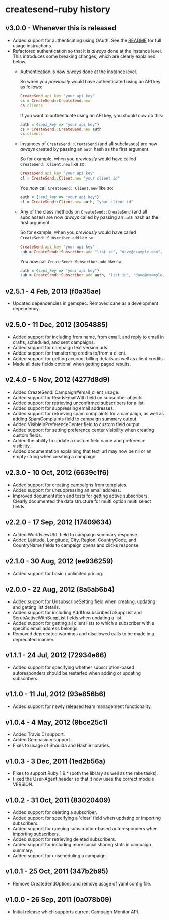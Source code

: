 # createsend-ruby history

## v3.0.0 - Whenever this is released

* Added support for authenticating using OAuth. See the [README](README.md#authenticating) for full usage instructions.
* Refactored authentication so that it is _always_ done at the instance level. This introduces some breaking changes, which are clearly explained below.
  * Authentication is now _always_ done at the instance level.

      So when you _previously_ would have authenticated using an API key as follows:

      ```ruby
      CreateSend.api_key "your api key"
      cs = CreateSend::CreateSend.new
      cs.clients
      ```

      If you want to authenticate using an API key, you should _now_ do this:

      ```ruby
      auth = {:api_key => "your api key"}
      cs = CreateSend::CreateSend.new auth
      cs.clients
      ```

  * Instances of `CreateSend::CreateSend` (and all subclasses) are now _always_ created by passing an `auth` hash as the first argument.

      So for example, when you _previously_ would have called `CreateSend::Client.new` like so:

      ```ruby
      CreateSend.api_key "your api key"
      cl = CreateSend::Client.new "your client id"
      ```

      You _now_ call `CreateSend::Client.new` like so:

      ```ruby
      auth = {:api_key => "your api key"}
      cl = CreateSend::Client.new auth, "your client id"
      ```

  * Any of the class methods on `CreateSend::CreateSend` (and all subclasses) are now _always_ called by passing an `auth` hash as the first argument.

      So for example, when you _previously_ would have called `CreateSend::Subscriber.add` like so:

      ```ruby
      CreateSend.api_key "your api key"
      sub = CreateSend::Subscriber.add "list id", "dave@example.com", "Dave", [], true
      ```

      You _now_ call `CreateSend::Subscriber.add` like so:

      ```ruby
      auth = {:api_key => "your api key"}
      sub = CreateSend::Subscriber.add auth, "list id", "dave@example.com", "Dave", [], true
      ```

## v2.5.1 - 4 Feb, 2013   (f0a35ae)

* Updated dependencies in gemspec. Removed cane as a development dependency.

## v2.5.0 - 11 Dec, 2012   (3054885)

* Added support for including from name, from email, and reply to email in drafts, scheduled, and sent campaigns.
* Added support for campaign text version urls.
* Added support for transferring credits to/from a client.
* Added support for getting account billing details as well as client credits.
* Made all date fields optional when getting paged results.

## v2.4.0 - 5 Nov, 2012   (4277d8d9)

* Added CreateSend::Campaign#email_client_usage.
* Added support for ReadsEmailWith field on subscriber objects.
* Added support for retrieving unconfirmed subscribers for a list.
* Added support for suppressing email addresses.
* Added support for retrieving spam complaints for a campaign, as well as
adding SpamComplaints field to campaign summary output.
* Added VisibleInPreferenceCenter field to custom field output.
* Added support for setting preference center visibility when creating custom
fields.
* Added the ability to update a custom field name and preference visibility.
* Added documentation explaining that text_url may now be nil or an empty
string when creating a campaign.

## v2.3.0 - 10 Oct, 2012   (6639c1f6)

* Added support for creating campaigns from templates.
* Added support for unsuppressing an email address.
* Improved documentation and tests for getting active subscribers. Clearly
documented the data structure for multi option multi select fields.

## v2.2.0 - 17 Sep, 2012   (17409634)

* Added WorldviewURL field to campaign summary response.
* Added Latitude, Longitude, City, Region, CountryCode, and CountryName fields
to campaign opens and clicks response.

## v2.1.0 - 30 Aug, 2012   (ee936259)

* Added support for basic / unlimited pricing.

## v2.0.0 - 22 Aug, 2012   (8a5ab6b4)

* Added support for UnsubscribeSetting field when creating, updating and
getting list details.
* Added support for including AddUnsubscribesToSuppList and
ScrubActiveWithSuppList fields when updating a list.
* Added support for getting all client lists to which a subscriber with a
specific email address belongs.
* Removed deprecated warnings and disallowed calls to be made in a deprecated
manner.

## v1.1.1 - 24 Jul, 2012   (72934e66)

* Added support for specifying whether subscription-based autoresponders
should be restarted when adding or updating subscribers.

## v1.1.0 - 11 Jul, 2012   (93e856b6)

* Added support for newly released team management functionality.

## v1.0.4 - 4 May, 2012   (9bce25c1)

* Added Travis CI support.
* Added Gemnasium support.
* Fixes to usage of Shoulda and Hashie libraries.

## v1.0.3 - 3 Dec, 2011   (1ed2b56a)

* Fixes to support Ruby 1.9.* (both the library as well as the rake tasks).
* Fixed the User-Agent header so that it now uses the correct module VERSION.

## v1.0.2 - 31 Oct, 2011   (83020409)

* Added support for deleting a subscriber.
* Added support for specifying a 'clear' field when updating or importing
subscribers.
* Added support for queuing subscription-based autoresponders when importing
subscribers.
* Added support for retrieving deleted subscribers.
* Added support for including more social sharing stats in campaign summary.
* Added support for unscheduling a campaign.

## v1.0.1 - 25 Oct, 2011   (347b2b95)

* Remove CreateSendOptions and remove usage of yaml config file.

## v1.0.0 - 26 Sep, 2011   (0a078b09)

* Initial release which supports current Campaign Monitor API.
